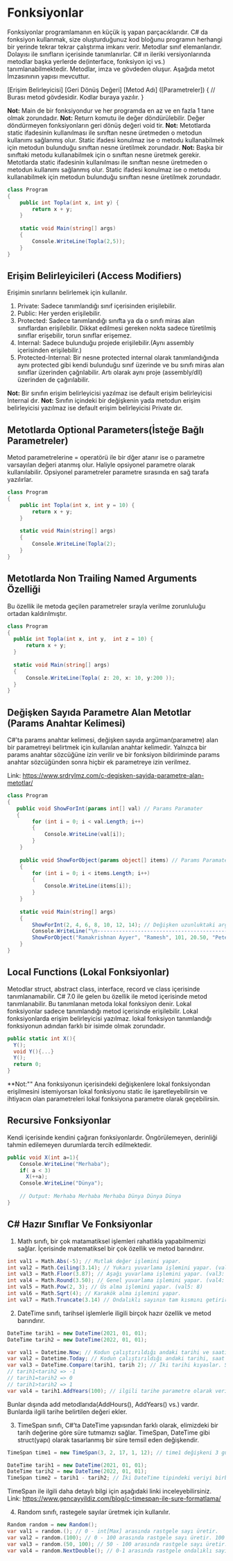 # Fonksiyonlar
Fonksiyonlar programlamanın en küçük iş yapan parçacıklarıdır. C# da fonksiyon kullanmak, size oluşturduğunuz kod bloğunu 
programın herhangi bir yerinde tekrar tekrar çalıştırma imkanı verir. Metodlar sınıf elemanlarıdır. Dolayısı ile sınıfların içerisinde
tanımlanırlar. C# ın ileriki versiyonlarında metodlar başka yerlerde de(interface, fonksiyon içi vs.) tanımlanabilmektedir. Metodlar,
imza ve gövdeden oluşur. Aşağıda metot İmzasınının yapısı mevcuttur.

[Erişim Belirleyicisi] [Geri Dönüş Değeri] [Metod Adı] ([Parametreler])
{
  // Burası metod gövdesidir. Kodlar buraya yazılır.
}

**Not:** Main de bir fonksiyondur ve her programda en az ve en fazla 1 tane olmak zorundadır.
**Not:** Return komutu ile değer döndürülebilir. Değer döndürmeyen fonksiyonların geri dönüş değeri void tir.
**Not:** Metotlarda static ifadesinin kullanılması ile sınıftan nesne üretmeden o metodun kullanımı sağlanmış olur. Static
ifadesi konulmaz ise o metodu kullanabilmek için metodun bulunduğu sınıftan nesne üretilmek zorundadır.
**Not:** Başka bir sınıftaki metodu kullanabilmek için o sınıftan nesne üretmek gerekir. Metotlarda static ifadesinin kullanılması ile 
sınıftan nesne üretmeden o metodun kullanımı sağlanmış olur. Static ifadesi konulmaz ise o metodu kullanabilmek için metodun 
bulunduğu sınıftan nesne üretilmek zorundadır.

```cs
class Program
{
    public int Topla(int x, int y) {
        return x + y;
    }
    
    static void Main(string[] args)
    {
        Console.WriteLine(Topla(2,5));
    }
}
```
## Erişim Belirleyicileri (Access Modifiers)
Erişimin sınırlarını belirlemek için kullanılır.         
1. Private: Sadece tanımlandığı sınıf içerisinden erişilebilir.
2. Public: Her yerden erişilebilir.
3. Protected: Sadece tanımlandığı sınıfta ya da o sınıfı miras alan sınıflardan erişilebilir. Dikkat edilmesi gereken nokta
   sadece türetilmiş sınıflar erişebilir, torun sınıflar erişemez.
4. Internal: Sadece bulunduğu projede erişilebilir.(Aynı assembly içerisinden erişilebilir.)
5. Protected-Internal: Bir nesne protected internal olarak tanımlandığında aynı protected gibi kendi bulunduğu 
   sınıf üzerinde ve bu sınıfı miras alan sınıflar üzerinden çağrılabilir. Artı olarak 
   aynı proje (assembly/dll) üzerinden de çağırılabilir.

**Not:** Bir sınıfın erişim belirleyicisi yazılmaz ise default erişim belirleyicisi Internal dır.
**Not:** Sınıfın içindeki bir değişkenin yada metodun erişim belirleyicisi yazılmaz ise default erişim belirleyicisi Private dır.

## Metotlarda Optional Parameters(İsteğe Bağlı Parametreler)
Metod parametrelerine = operatörü ile bir dğer atanır ise o parametre varsayılan değeri atanmış olur.
Haliyle opsiyonel parametre olarak kullanılabilir. Opsiyonel parametreler parametre sırasında en sağ tarafa
yazılırlar.

```cs
class Program
{
    public int Topla(int x, int y = 10) {
        return x + y;
    }
    
    static void Main(string[] args)
    {
        Console.WriteLine(Topla(2);
    }
}
```

## Metotlarda Non Trailing Named Arguments Özelliği
Bu özellik ile metoda geçilen parametreler sırayla verilme zorunluluğu ortadan kaldırılmıştır.

```cs
class Program
{
  public int Topla(int x, int y,  int z = 10) {
      return x + y;
  }
  
  static void Main(string[] args)
  {
      Console.WriteLine(Topla( z: 20, x: 10, y:200 ));
  }
}
```

## Değişken Sayıda Parametre Alan Metotlar (Params Anahtar Kelimesi)
C#'ta params anahtar kelimesi, değişken sayıda argüman(parametre) alan bir parametreyi belirtmek için kullanılan anahtar kelimedir.
Yalnızca bir params anahtar sözcüğüne izin verilir ve bir fonksiyon bildiriminde params anahtar sözcüğünden sonra hiçbir ek parametreye 
izin verilmez.

Link: https://www.srdrylmz.com/c-degisken-sayida-parametre-alan-metotlar/
 
```cs
class Program
{
   public void ShowForInt(params int[] val) // Params Paramater  
   {
        for (int i = 0; i < val.Length; i++)
        {
            Console.WriteLine(val[i]);
        }
    }
    
    public void ShowForObject(params object[] items) // Params Paramater  
    {
        for (int i = 0; i < items.Length; i++)
        {
            Console.WriteLine(items[i]);
        }
    }
    
    static void Main(string[] args)
    {
        ShowForInt(2, 4, 6, 8, 10, 12, 14); // Değişken uzunluktaki argümanları iletme
        Console.WriteLine("\n------------------------------------------");
        ShowForObject("Ramakrishnan Ayyer", "Ramesh", 101, 20.50, "Peter", 'A'); // Değişken uzunluktaki argümanları iletme
    }
}
```

##  Local Functions (Lokal Fonksiyonlar)
Metodlar struct, abstract class, interface, record ve class içerisinde tanımlanamabilir. C# 7.0 ile gelen bu özellik ile metod içerisinde
metod tanımlanabilir. Bu tanımlanan metoda lokal fonksiyon denir. Lokal fonksiyonlar sadece tanımlandığı metod içerisinde erişilebilir.
Lokal fonksiyonlarda erişim belirleyicisi yazılmaz. lokal fonksiyon tanımlandığı fonksiyonun adından farklı bir isimde olmak zorundadır.

```cs
public static int X(){
  Y();
  void Y(){...}
  Y();
  return 0;
}
```
**Not:"" Ana fonksiyonun içerisindeki değişkenlere lokal fonksiyondan erişilmesini istemiyorsan lokal fonksiyonu static ile işaretleyebilirsin ve
ihtiyacın olan parametreleri lokal fonksiyona parametre olarak geçebilirsin.

## Recursive Fonksiyonlar
Kendi içerisinde kendini çağıran fonksiyonlardır. Öngörülemeyen, derinliği tahmin edilemeyen durumlarda tercih edilmektedir.
```cs
public void X(int a=1){
    Console.WriteLine("Merhaba");
    if( a < 3)
      X(++a);
    Console.WriteLine("Dünya");
  
    // Output: Merhaba Merhaba Merhaba Dünya Dünya Dünya
}
```



## C# Hazır Sınıflar Ve Fonksiyonlar
1. Math sınıfı, bir çok matamatiksel işlemleri rahatlıkla yapabilmemizi sağlar. İçerisinde matematiksel bir çok özellik ve metod barındırır.
```cs
int val1 = Math.Abs(-5); // Mutlak değer işlemini yapar.
int val2 = Math.Ceiling(3.14); // Yukarı yuvarlama işlemini yapar. (val2: 4)
int val3 = Math.Floor(3.87); // Aşağı yuvarlama işlemini yapar. (val3: 3)
int val4 = Math.Round(3.50); // Genel yuvarlama işlemini yapar. (val4: 4)
int val5 = Math.Pow(2, 3); // Üs alma işlemini yapar. (val5: 8)
int val6 = Math.Sqrt(4); // Karakök alma işlemini yapar.
int val7 = Math.Truncate(3.14) // Ondalıklı sayının tam kısmını getirir. (val7: 3)
```

2. DateTime sınıfı, tarihsel işlemlerle iligili birçok hazır özellik ve metod barındırır.
```cs
DateTime tarih1 = new DateTime(2021, 01, 01);
DateTime tarih2 = new DateTime(2022, 01, 01);

var val1 = Datetime.Now; // Kodun çalıştırıldığı andaki tarihi ve saati getirir.
var val2 = Datetime.Today; // Kodun çalıştırıldığı andaki tarihi, saat bilgisini sıfırlayarak getirir.
var val3 = DateTime.Compare(tarih1, tarih 2); // İki tarihi kıyaslar. Sonuç olarak -1, 0 ve 1 değerini döndürür.
// tarih1<tarih2 => -1
// tarih1=tarih2 => 0
// tarih1>tarih2 => 1
var val4 = tarih1.AddYears(100); // ilgili tarihe parametre olarak verilen yıl verisini ekleme işlemini yapar.
```
Bunlar dışında add metodlarıda(AddHours(), AddYears() vs.) vardır. Bunlarda ilgili tarihe belirtilen değeri ekler.

3. TimeSpan sınıfı, C#’ta DateTime yapısından farklı olarak, elimizdeki bir tarih değerine göre süre tutmamızı sağlar.
TimeSpan, DateTime gibi struct(yapı) olarak tasarlanmış bir süre temsil eden değişkendir.
```cs
TimeSpan time1 = new TimeSpan(3, 2, 17, 1, 12); // time1 değişkeni 3 gün, 2 saat, 17 dakika, 1 saniye ve 12 milisaniye olarak bir süre tutar.

DateTime tarih1 = new DateTime(2021, 01, 01);
DateTime tarih2 = new DateTime(2022, 01, 01);
TimeSpan time2 = tarih1 - tarih2; // İki DateTime tipindeki veriyi birbirinden çıkarınca TimeSpan tipinde değer döner.
```
TimeSpan ile ilgili daha detaylı bilgi için aşağıdaki linki inceleyebilirsiniz.
Link: https://www.gencayyildiz.com/blog/c-timespan-ile-sure-formatlama/

4. Random sınıfı, rastegele sayılar üretmek için kullanılır.
```cs
Random random = new Random();
var val1 = random.(); // 0 - int[Max] arasında rastgele sayı üretir.
var val2 = random.(100); // 0 - 100 arasında rastgele sayı üretir. 100 dahil değil.
var val3 = random.(50, 100); // 50 - 100 arasında rastgele sayı üretir. 100 dahil değil.
var val4 = random.NextDouble(); // 0-1 arasında rastgele ondalıklı sayı üretir.
```


